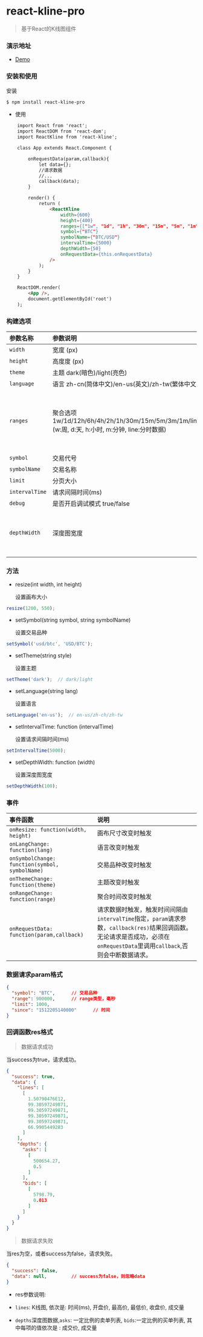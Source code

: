 # react-kline-pro

> 基于React的K线图组件

### 演示地址

* [Demo](https://lindakai2016.github.io/react-kline/index.html)

### 安装和使用

安装

```bash
$ npm install react-kline-pro
```

* 使用

```html
    import React from 'react';
    import ReactDOM from 'react-dom';
    import ReactKline from 'react-kline';

    class App extends React.Component {

        onRequestData(param,callback){
            let data={};
            //请求数据
            //...
            callback(data);
        }

        render() {
            return (
                <ReactKline
                    width={600}
                    height={400}
                    ranges={["1w", "1d", "1h", "30m", "15m", "5m", "1m", "line"]}
                    symbol={"BTC"}
                    symbolName={"BTC/USD"}
                    intervalTime={5000}
                    depthWidth={50}
                    onRequestData={this.onRequestData}
                />
            );
        }
    }

    ReactDOM.render(
        <App />,
        document.getElementById('root')
    );
```

### 构建选项

| 参数名称  | 参数说明         |  默认值
|:---------|:-----------------|:------------
|`width`   | 宽度 (px)         | 600
|`height` | 高度度 (px) | 400
|`theme` | 主题 dark(暗色)/light(亮色)| dark
|`language` | 语言 zh-cn(简体中文)/en-us(英文)/zh-tw(繁体中文)| zh-cn
|`ranges` | 聚合选项 1w/1d/12h/6h/4h/2h/1h/30m/15m/5m/3m/1m/line (w:周, d:天, h:小时, m:分钟, line:分时数据)| ["1w", "1d", "1h", "30m", "15m", "5m", "1m", "line"]
|`symbol` | 交易代号|
|`symbolName`  | 交易名称 |
|`limit`  | 分页大小 | 1000
|`intervalTime`  | 请求间隔时间(ms) | 3000
|`debug` | 是否开启调试模式 true/false |  true
|`depthWidth` | 深度图宽度 | 最小50，小于50则取50，默认50


### 方法

* resize(int width, int height)

    设置画布大小

```javascript
resize(1200, 550);
```

* setSymbol(string symbol, string symbolName)

    设置交易品种

```javascript
setSymbol('usd/btc', 'USD/BTC');
```

* setTheme(string style)

    设置主题

```javascript
setTheme('dark');  // dark/light
```

* setLanguage(string lang)

    设置语言

```javascript
setLanguage('en-us');  // en-us/zh-ch/zh-tw
```

* setIntervalTime: function (intervalTime)

    设置请求间隔时间(ms)

```javascript
setIntervalTime(5000);
```

* setDepthWidth: function (width)

    设置深度图宽度

```javascript
setDepthWidth(100);
```


### 事件

| 事件函数                 |  说明
|:-----------------------|:------------
| `onResize: function(width, height)`   | 画布尺寸改变时触发
| `onLangChange: function(lang)`   | 语言改变时触发
| `onSymbolChange: function(symbol, symbolName)`   | 交易品种改变时触发
| `onThemeChange: function(theme)`   | 主题改变时触发
| `onRangeChange: function(range)`   | 聚合时间改变时触发
| `onRequestData: function(param,callback)`| 请求数据时触发，触发时间间隔由`intervalTime`指定，`param`请求参数，`callback(res)`结果回调函数。无论请求是否成功，必须在`onRequestData`里调用`callback`,否则会中断数据请求。

### 数据请求param格式

```json
{
  "symbol": "BTC",		// 交易品种
  "range": 900000,		// range类型，毫秒
  "limit": 1000,
  "since": "1512205140000"      // 时间
}
```

### 回调函数res格式

> 数据请求成功

当success为true，请求成功。

```json
{
  "success": true,
  "data": {
    "lines": [
      [
        1.50790476E12,
        99.30597249871,
        99.30597249871,
        99.30597249871,
        99.30597249871,
        66.9905449283
      ]
    ],
    "depths": {
      "asks": [
        [
          500654.27,
          0.5
        ]
      ],
      "bids": [
        [
          5798.79,
          0.013
        ]
      ]
    }
  }
}
```

> 数据请求失败

当res为空，或者success为false，请求失败。

```json
{
  "success": false,
  "data": null,	        // success为false，则忽略data
}
```


* res参数说明:

* `lines`: K线图, 依次是: 时间(ms), 开盘价, 最高价, 最低价, 收盘价, 成交量
* `depths`深度图数据,`asks`: 一定比例的卖单列表, `bids`:一定比例的买单列表, 其中每项的值依次是 : 成交价, 成交量
